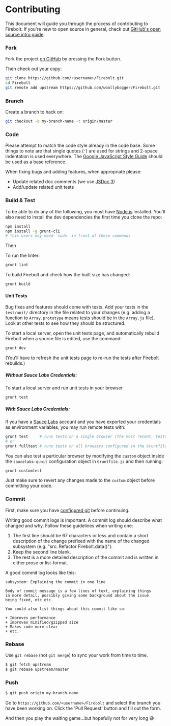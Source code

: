 Contributing
========================

This document will guide you through the process of contributing to Firebolt.
If you're new to open source in general, check out [GitHub's open source intro guide](https://guides.github.com/overviews/os-contributing/).


### Fork

Fork the project [on GitHub](https://github.com/woollybogger/Firebolt.git) by pressing the Fork button.

Then check out your copy:

```sh
git clone https://github.com/<username>/Firebolt.git
cd Firebolt
git remote add upstream https://github.com/woollybogger/Firebolt.git
```


### Branch

Create a branch to hack on:

```sh
git checkout -b my-branch-name -t origin/master
```


### Code

Please attempt to match the code style already in the code base. Some things to note are that single quotes (`'`) are used for strings and 2-space indentation is used everywhere.
The [Google JavaScript Style Guide](https://google-styleguide.googlecode.com/svn/trunk/javascriptguide.xml) should be used as a base reference.

When fixing bugs and adding features, when appropriate please:

* Update related doc comments (we use [JSDoc 3](http://usejsdoc.org/))
* Add/update related unit tests


### Build & Test

To be able to do any of the following, you must have [Node.js](http://nodejs.org/) installed.
You'll also need to install the dev dependencies the first time you clone the repo:

```sh
npm install
npm install -g grunt-cli
# *nix users may need `sudo` in front of these commands
```

Then

To run the linter:

```sh
grunt lint
```

To build Firebolt and check how the built size has changed:

```sh
grunt build
```

#### Unit Tests

Bug fixes and features should come with tests. Add your tests in the `test/unit/` directory in the file related to your changes (e.g. adding a function to `Array.prototype` means tests should be in the `Array.js` file).
Look at other tests to see how they should be structured.

To start a local server, open the unit tests page, and automatically rebuild Firebolt when a source file is edited, use the command:

```sh
grunt dev
```

(You'll have to refresh the unit tests page to re-run the tests after Firebolt rebuilds.)

##### Without Sauce Labs Credentials:

To start a local server and run unit tests in your browser

```sh
grunt test
```

##### With Sauce Labs Credentials:

If you have a [Sauce Labs](https://saucelabs.com/) account and you have exported your credentials as environment variables, you may run remote tests with:

```sh
grunt test     # runs tests on a single browser (the most recent, testable version of Chrome)
# or
grunt fulltest # runs tests on all browsers configured in the Gruntfile
```

You can also test a particular browser by modifying the `custom` object inside the `saucelabs-qunit` configuration object in `Gruntfile.js` and then running:

```sh
grunt customtest
```

Just make sure to revert any changes made to the `custom` object before committing your code.


### Commit

First, make sure you have [configured git](https://help.github.com/articles/set-up-git/#setting-up-git) before continuing.

Writing good commit logs is important. A commit log should describe what changed and why.
Follow these guidelines when writing one:

1. The first line should be 67 characters or less and contain a short description of the change prefixed with the name of the changed subsystem (e.g. "src: Refactor Firebolt.data()").
2. Keep the second line blank.
3. The rest is a more detailed description of the commit and is written in either prose or list-format.

A good commit log looks like this:

```
subsystem: Explaining the commit in one line

Body of commit message is a few lines of text, explaining things
in more detail, possibly giving some background about the issue
being fixed, etc etc.

You could also list things about this commit like so:

+ Improves performance
+ Improves minified/gzipped size
+ Makes code more clear
+ etc.
```


### Rebase

Use `git rebase` (not `git merge`) to sync your work from time to time.

```sh
$ git fetch upstream
$ git rebase upstream/master
```


### Push

```sh
$ git push origin my-branch-name
```

Go to `https://github.com/<username>/Firebolt` and select the branch you have been working on.
Click the 'Pull Request' button and fill out the form.


And then you play the waiting game...but hopefully not for very long :smiley:
